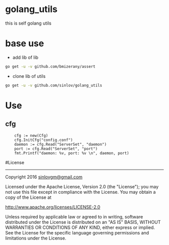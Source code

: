 # golang_utils

this is self golang utils

# base use

- add lib of lib

```sh
go get -u -v github.com/bmizerany/assert
```

- clone lib of utils

```sh
go get -u -v github.com/sinlov/golang_utils
```

# Use

## cfg

```golang
	cfg := new(Cfg)
	cfg.InitCfg("config.conf")
	daemon := cfg.Read("ServerSet", "daemon")
	port := cfg.Read("ServerSet", "port")
	fmt.Printf("daemon: %v, port: %v \n", daemon, port)
```

#License

---

Copyright 2016 sinlovgm@gmail.com

Licensed under the Apache License, Version 2.0 (the "License");
you may not use this file except in compliance with the License.
You may obtain a copy of the License at

   http://www.apache.org/licenses/LICENSE-2.0

Unless required by applicable law or agreed to in writing, software
distributed under the License is distributed on an "AS IS" BASIS,
WITHOUT WARRANTIES OR CONDITIONS OF ANY KIND, either express or implied.
See the License for the specific language governing permissions and
limitations under the License.
